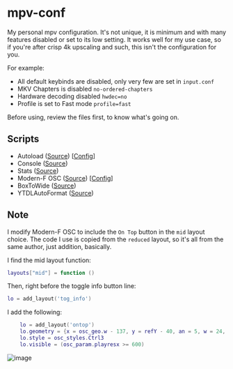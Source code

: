 # mpv-conf
My personal mpv configuration. It's not unique, it is minimum and with many features disabled or set to its low setting. It works well for my use case, so if you're after crisp 4k upscaling and such, this isn't the configuration for you.

For example:
- All default keybinds are disabled, only very few are set in `input.conf`
- MKV Chapters is disabled `no-ordered-chapters`
- Hardware decoding disabled `hwdec=no`
- Profile is set to Fast mode `profile=fast`

Before using, review the files first, to know what's going on.

## Scripts
- Autoload ([Source](https://github.com/mpv-player/mpv/blob/master/TOOLS/lua/autoload.lua)) [[Config](./script-opts/autoload.conf)]
- Console ([Source](https://github.com/mpv-player/mpv/blob/master/player/lua/console.lua))
- Stats ([Source](https://github.com/mpv-player/mpv/blob/master/player/lua/stats.lua))
- Modern-F OSC ([Source](https://github.com/FinnRaze/mpv-osc-modern-f)) [[Config](./script-opts/modernf.conf)]
- BoxToWide ([Source](https://github.com/Samillion/mpv-boxtowide))
- YTDLAutoFormat ([Source](https://github.com/Samillion/mpv-ytdlautoformat))

## Note
I modify Modern-F OSC to include the `On Top` button in the `mid` layout choice. The code I use is copied from the `reduced` layout, so it's all from the same author, just addition, basically.

I find the mid layout function:
```lua
layouts["mid"] = function ()
```

Then, right before the toggle info button line:
```lua
lo = add_layout('tog_info')
```

I add the following:
```lua
    lo = add_layout('ontop')
    lo.geometry = {x = osc_geo.w - 137, y = refY - 40, an = 5, w = 24, h = 24}
    lo.style = osc_styles.Ctrl3
    lo.visible = (osc_param.playresx >= 600)
```

![image](https://github.com/Samillion/mpv-conf/assets/17427046/71e564f8-6e25-4d48-a51c-433e49b18c76)
